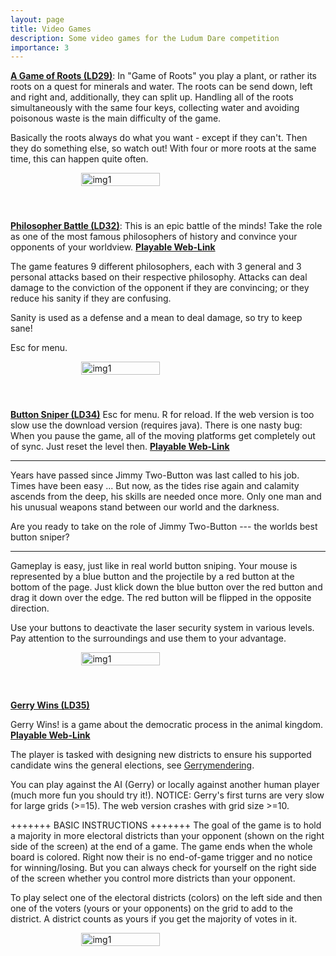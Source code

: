 ```yaml
---
layout: page
title: Video Games
description: Some video games for the Ludum Dare competition
importance: 3
---
```



[**A Game of Roots (LD29)**](https://web.archive.org/web/20141209190808/http://ludumdare.com/compo/ludum-dare-29/?action=preview&uid=11335):
In "Game of Roots" you play a plant, or rather its roots on a quest for minerals and water. The roots can be send down, left and right and, additionally, they can split up. Handling all of the roots simultaneously with the same four keys, collecting water and avoiding poisonous waste is the main difficulty of the game.

Basically the roots always do what you want - except if they can't. Then they do something else, so watch out! With four or more roots at the same time, this can happen quite often.
<div style="display: flex; justify-content: center;">
  <img src="{{site.url }}{{site.baseurl }}/assets/img/games/game_of_roots.png" alt="img1" style="float:center; margin-right: 5%; width:50%">
  <p style="clear: both;"></p>
</div>


<br><br>
[**Philosopher Battle (LD32)**](https://web.archive.org/web/20161220081423/http://ludumdare.com/compo/ludum-dare-32/?action=preview&uid=11335):
This is an epic battle of the minds!
Take the role as one of the most famous philosophers of history and convince your opponents of your worldview.  <a style="font-weight:bold" href="https://bubu1.eu/LD32/post_compo/">Playable Web-Link</a>

The game features 9 different philosophers, each with 3 general and 3 personal attacks based on their respective philosophy.
Attacks can deal damage to the conviction of the opponent if they are convincing; or they reduce his sanity if they are confusing.

Sanity is used as a defense and a mean to deal damage, so try to keep sane!

Esc for menu.

  <div style="display: flex; justify-content: center;">
    <img src="{{site.url }}{{site.baseurl }}/assets/img/games/philosophers.png" alt="img1" style="float:center; margin-right: 5%; width:50%">
    <p style="clear: both;"></p>
  </div>



<br><br>
[**Button Sniper (LD34)**](https://web.archive.org/web/20170910234206/http://ludumdare.com/compo/ludum-dare-34/?action=preview&uid=11335)
Esc for menu. R for reload. If the web version is too slow use the download version (requires java).
There is one nasty bug: When you pause the game, all of the moving platforms get completely out of sync. Just reset the level then. <a style="font-weight:bold" href="https://bubu1.eu/LD34/">Playable Web-Link</a>

------------------------------

Years have passed since Jimmy Two-Button was last called to his job. Times have been easy ...
But now, as the tides rise again and calamity ascends from the deep, his skills are needed once more.
Only one man and his unusual weapons stand between our world and the darkness.

Are you ready to take on the role of Jimmy Two-Button --- the worlds best button sniper?

----------------------------

Gameplay is easy, just like in real world button sniping. Your mouse is represented by a blue button and the projectile by a red button at the bottom of the page.
Just klick down the blue button over the red button and drag it down over the edge. The red button will be flipped in the opposite direction.

Use your buttons to deactivate the laser security system in various levels. Pay attention to the surroundings and use them to your advantage.

<div style="display: flex; justify-content: center;">
  <img src="{{site.url }}{{site.baseurl }}/assets/img/games/buttonsniper.jpg" alt="img1" style="float:center; margin-right: 5%; width:50%">
  <p style="clear: both;"></p>
</div>



<br><br>
[**Gerry Wins (LD35)**](https://web.archive.org/web/20160501063822/http://ludumdare.com/compo/ludum-dare-35/?action=preview&uid=11335)

Gerry Wins! is a game about the democratic process in the animal kingdom. <a style="font-weight:bold" href="https://bubu1.eu/LD35-Gerry-Wins/">Playable Web-Link</a>

The player is tasked with designing new districts to ensure his supported candidate wins the general elections, see [Gerrymendering](https://de.wikipedia.org/wiki/Gerrymandering).

You can play against the AI (Gerry) or locally against another human player (much more fun you should try it!).
NOTICE: Gerry's first turns are very slow for large grids (>=15). The web version crashes with grid size >=10.

+++++++ BASIC INSTRUCTIONS +++++++
The goal of the game is to hold a majority in more electoral districts than your opponent (shown on the right side of the screen) at the end of a game. The game ends when the whole board is colored.
Right now their is no end-of-game trigger and no notice for winning/losing. But you can always check for yourself on the right side of the screen whether you control more districts than your opponent.

To play select one of the electoral districts (colors) on the left side and then one of the voters (yours or your opponents) on the grid to add to the district.
A district counts as yours if you get the majority of votes in it.

<div style="display: flex; justify-content: center;">
  <img src="{{site.url }}{{site.baseurl }}/assets/img/games/gerry_wins.jpg" alt="img1" style="float:center; margin-right: 5%; width:50%">
  <p style="clear: both;"></p>
</div>
